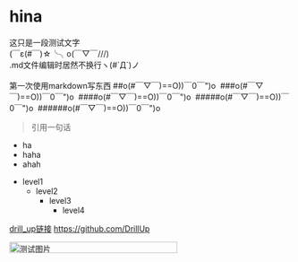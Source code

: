# hina
这只是一段测试文字<br>(￣ε(#￣)☆╰╮o(￣▽￣///)<br>.md文件编辑时居然不换行ヽ(#`Д´)ノ<br><br>第一次使用markdown写东西
##o(#￣▽￣)==O))￣0￣")o 
###o(#￣▽￣)==O))￣0￣")o 
####o(#￣▽￣)==O))￣0￣")o 
#####o(#￣▽￣)==O))￣0￣")o 
######o(#￣▽￣)==O))￣0￣")o 

>引用一句话

* ha
* haha
* ahah
+ level1
  - level2
    - level3
      - level4

[drill_up链接](https://github.com/DrillUp)
<https://github.com/DrillUp>

<img src="" width="300px" height="20px" alt="测试图片">
